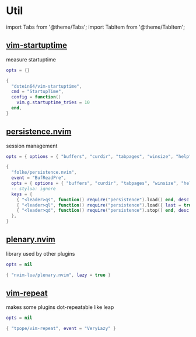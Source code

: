 # Util

<!-- plugins:start -->

import Tabs from '@theme/Tabs';
import TabItem from '@theme/TabItem';

## [vim-startuptime](https://github.com/dstein64/vim-startuptime)

 measure startuptime


<Tabs>

<TabItem value="opts" label="Options">

```lua
opts = {}
```

</TabItem>


<TabItem value="code" label="Full Spec">

```lua
{
  "dstein64/vim-startuptime",
  cmd = "StartupTime",
  config = function()
    vim.g.startuptime_tries = 10
  end,
}
```

</TabItem>

</Tabs>

## [persistence.nvim](https://github.com/folke/persistence.nvim)

 session management


<Tabs>

<TabItem value="opts" label="Options">

```lua
opts = { options = { "buffers", "curdir", "tabpages", "winsize", "help", "globals", "skiprtp" } }
```

</TabItem>


<TabItem value="code" label="Full Spec">

```lua
{
  "folke/persistence.nvim",
  event = "BufReadPre",
  opts = { options = { "buffers", "curdir", "tabpages", "winsize", "help", "globals", "skiprtp" } },
  -- stylua: ignore
  keys = {
    { "<leader>qs", function() require("persistence").load() end, desc = "Restore Session" },
    { "<leader>ql", function() require("persistence").load({ last = true }) end, desc = "Restore Last Session" },
    { "<leader>qd", function() require("persistence").stop() end, desc = "Don't Save Current Session" },
  },
}
```

</TabItem>

</Tabs>

## [plenary.nvim](https://github.com/nvim-lua/plenary.nvim)

 library used by other plugins


<Tabs>

<TabItem value="opts" label="Options">

```lua
opts = nil
```

</TabItem>


<TabItem value="code" label="Full Spec">

```lua
{ "nvim-lua/plenary.nvim", lazy = true }
```

</TabItem>

</Tabs>

## [vim-repeat](https://github.com/tpope/vim-repeat)

 makes some plugins dot-repeatable like leap


<Tabs>

<TabItem value="opts" label="Options">

```lua
opts = nil
```

</TabItem>


<TabItem value="code" label="Full Spec">

```lua
{ "tpope/vim-repeat", event = "VeryLazy" }
```

</TabItem>

</Tabs>

<!-- plugins:end -->

